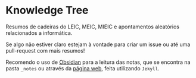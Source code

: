 # Knowledge Tree
Resumos de cadeiras do LEIC, MEIC, MIEIC e apontamentos aleatórios relacionados a informática.

Se algo não estiver claro estejam à vontade para criar um issue ou até uma pull-request com mais resumos!

Recomendo o uso de [Obsidian](https://obsidian.md/) para a leitura das notas, que se encontra na pasta `_notes` ou através da [página web](https://samuuuh.github.io/knowledge-tree), feita utilizando `Jekyll`.


